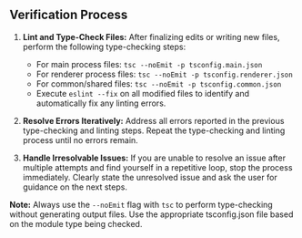 ## Verification Process

1.  **Lint and Type-Check Files:** After finalizing edits or writing new files, perform the following type-checking steps:
    - For main process files: `tsc --noEmit -p tsconfig.main.json`
    - For renderer process files: `tsc --noEmit -p tsconfig.renderer.json`
    - For common/shared files: `tsc --noEmit -p tsconfig.common.json`
    - Execute `eslint --fix` on all modified files to identify and automatically fix any linting errors.

2.  **Resolve Errors Iteratively:** Address all errors reported in the previous type-checking and linting steps. Repeat the type-checking and linting process until no errors remain.

3.  **Handle Irresolvable Issues:** If you are unable to resolve an issue after multiple attempts and find yourself in a repetitive loop, stop the process immediately. Clearly state the unresolved issue and ask the user for guidance on the next steps.

**Note:** Always use the `--noEmit` flag with `tsc` to perform type-checking without generating output files. Use the appropriate tsconfig.json file based on the module type being checked.
